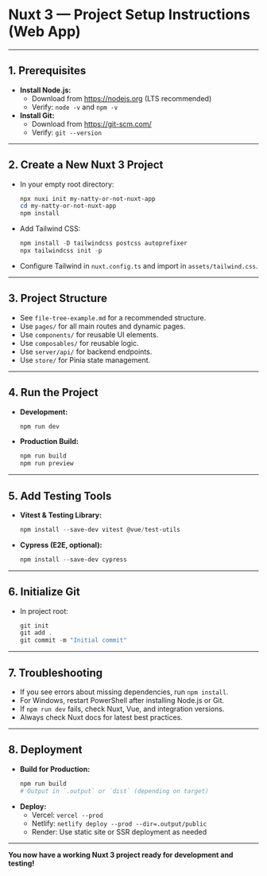 # Nuxt 3 — Project Setup Instructions (Web App)

---

## 1. Prerequisites
- **Install Node.js:**
  - Download from https://nodejs.org (LTS recommended)
  - Verify: `node -v` and `npm -v`
- **Install Git:**
  - Download from https://git-scm.com/
  - Verify: `git --version`

---

## 2. Create a New Nuxt 3 Project
- In your empty root directory:
  ```powershell
  npx nuxi init my-natty-or-not-nuxt-app
  cd my-natty-or-not-nuxt-app
  npm install
  ```
- Add Tailwind CSS:
  ```powershell
  npm install -D tailwindcss postcss autoprefixer
  npx tailwindcss init -p
  ```
- Configure Tailwind in `nuxt.config.ts` and import in `assets/tailwind.css`.

---

## 3. Project Structure
- See `file-tree-example.md` for a recommended structure.
- Use `pages/` for all main routes and dynamic pages.
- Use `components/` for reusable UI elements.
- Use `composables/` for reusable logic.
- Use `server/api/` for backend endpoints.
- Use `store/` for Pinia state management.

---

## 4. Run the Project
- **Development:**
  ```powershell
  npm run dev
  ```
- **Production Build:**
  ```powershell
  npm run build
  npm run preview
  ```

---

## 5. Add Testing Tools
- **Vitest & Testing Library:**
  ```powershell
  npm install --save-dev vitest @vue/test-utils
  ```
- **Cypress (E2E, optional):**
  ```powershell
  npm install --save-dev cypress
  ```

---

## 6. Initialize Git
- In project root:
  ```powershell
  git init
  git add .
  git commit -m "Initial commit"
  ```

---

## 7. Troubleshooting
- If you see errors about missing dependencies, run `npm install`.
- For Windows, restart PowerShell after installing Node.js or Git.
- If `npm run dev` fails, check Nuxt, Vue, and integration versions.
- Always check Nuxt docs for latest best practices.

---

## 8. Deployment
- **Build for Production:**
  ```powershell
  npm run build
  # Output in `.output` or `dist` (depending on target)
  ```
- **Deploy:**
  - Vercel: `vercel --prod`
  - Netlify: `netlify deploy --prod --dir=.output/public`
  - Render: Use static site or SSR deployment as needed

---

**You now have a working Nuxt 3 project ready for development and testing!** 